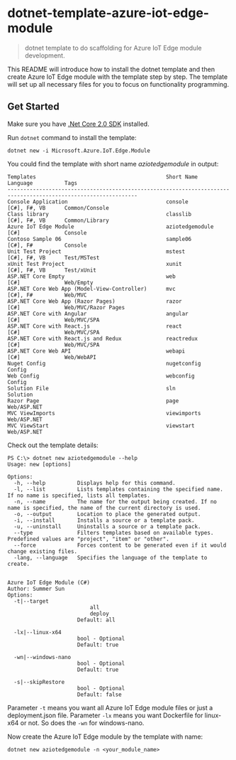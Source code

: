 # dotnet-template-azure-iot-edge-module
> dotnet template to do scaffolding for Azure IoT Edge module development.

This README will introduce how to install the dotnet template and then create Azure IoT Edge module with the template step by step.
The template will set up all necessary files for you to focus on functionality programming.

## Get Started

Make sure you have [.Net Core 2.0 SDK](https://www.microsoft.com/net/download/core) installed.

Run `dotnet` command to install the template:

```
dotnet new -i Microsoft.Azure.IoT.Edge.Module
```
You could find the template with short name *aziotedgemodule* in output:

```
Templates                                         Short Name              Language          Tags
---------------------------------------------------------------------------------------------------------------
Console Application                               console                 [C#], F#, VB      Common/Console
Class library                                     classlib                [C#], F#, VB      Common/Library
Azure IoT Edge Module                             aziotedgemodule         [C#]              Console
Contoso Sample 06                                 sample06                [C#], F#          Console
Unit Test Project                                 mstest                  [C#], F#, VB      Test/MSTest
xUnit Test Project                                xunit                   [C#], F#, VB      Test/xUnit
ASP.NET Core Empty                                web                     [C#]              Web/Empty
ASP.NET Core Web App (Model-View-Controller)      mvc                     [C#], F#          Web/MVC
ASP.NET Core Web App (Razor Pages)                razor                   [C#]              Web/MVC/Razor Pages
ASP.NET Core with Angular                         angular                 [C#]              Web/MVC/SPA
ASP.NET Core with React.js                        react                   [C#]              Web/MVC/SPA
ASP.NET Core with React.js and Redux              reactredux              [C#]              Web/MVC/SPA
ASP.NET Core Web API                              webapi                  [C#]              Web/WebAPI
Nuget Config                                      nugetconfig                               Config
Web Config                                        webconfig                                 Config
Solution File                                     sln                                       Solution
Razor Page                                        page                                      Web/ASP.NET
MVC ViewImports                                   viewimports                               Web/ASP.NET
MVC ViewStart                                     viewstart                                 Web/ASP.NET
```

Check out the template details:
```
PS C:\> dotnet new aziotedgemodule --help
Usage: new [options]

Options:
  -h, --help          Displays help for this command.
  -l, --list          Lists templates containing the specified name. If no name is specified, lists all templates.
  -n, --name          The name for the output being created. If no name is specified, the name of the current directory is used.
  -o, --output        Location to place the generated output.
  -i, --install       Installs a source or a template pack.
  -u, --uninstall     Uninstalls a source or a template pack.
  --type              Filters templates based on available types. Predefined values are "project", "item" or "other".
  --force             Forces content to be generated even if it would change existing files.
  -lang, --language   Specifies the language of the template to create.


Azure IoT Edge Module (C#)
Author: Summer Sun
Options:
  -t|--target
                          all
                          deploy
                      Default: all

  -lx|--linux-x64
                      bool - Optional
                      Default: true

  -wn|--windows-nano
                      bool - Optional
                      Default: true

  -s|--skipRestore
                      bool - Optional
                      Default: false

```

Parameter `-t` means you want all Azure IoT Edge module files or just a deployment.json file.
Parameter `-lx` means you want Dockerfile for linux-x64 or not. So does the `-wn` for windows-nano.

Now create the Azure IoT Edge module by the template with name:

```
dotnet new aziotedgemodule -n <your_module_name>
```